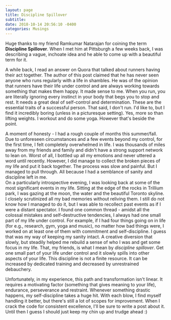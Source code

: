 ```yaml
---
layout: page
title: Discipline Spillover
subtitle:  
date: 2018-10-14 20:56:10 -0400
categories: Musings
---
```


Huge thanks to my friend Ramkumar Natarajan for coining the term <b> Discipline Spillover</b>. When I met him at Pittsburgh a few weeks back, I was describing a vague, inchoate idea and he able to come up with a beautiful term for it. 

A while back, I read an answer on Quora that talked about runners having their act together. The author of this post claimed that he has never seen anyone who runs regularly with a life in shambles. He was of the opinion that runners have their life under control and are always working towards something that makes them happy. It made sense to me. When you run, you are literally ignoring every instinct in your body that begs you to stop and rest. It needs a great deal of self-control and determination. These are the essential traits of a successful person. That said, I don't run. I'd like to, but I find it incredibly boring (unless in a picturesque setting). Yes, more so than lifting weights. I workout and do some yoga. However that's beside the point.

A moment of honesty - I had a rough couple of months this summer/fall. Due to unforeseen circumstances and a few events beyond my control, for the first time, I felt completely overwhelmed in life. I was thousands of miles away from my friends and family and didn't have a strong support network to lean on. Worst of all, I bottled up all my emotions and never uttered a word until recently. However, I did manage to collect the broken pieces of my life and put it back together. The process was slow and painful. But I managed to pull through. All because I had a semblance of sanity and discipline left in me.  
On a particularly introspective evening, I was looking back at some of the most significant events in my life. Sitting at the edge of the rocks in Trillium park, I was gazing at the moon, the water and the beautiful Toronto skyline. I closely scrutinized all my bad memories without reliving them. I still do not know how I managed to do it, but I was able to recollect past events as if I were a distant spectator. I found one common thread - amidst all the colossal mistakes and self-destructive tendencies, I always had one small part of my life under control. For example, if I had four things going on in life (for e.g., research, gym, yoga and music), no matter how bad things were, I worked on at least one of them with commitment and self-discipline. I guess that was my way of keeping my sanity intact. A creative diversion that slowly, but steadily helped me rebuild a sense of who I was and get some focus in my life. That, my friends, is what I mean by <i>discipline spillover</i>. Get one small part of your life under control and it slowly spills into other aspects of your life. This discipline is not a finite resource. It can be increased by dedicated training and decreased by unrestrained debauchery. 

Unfortunately, in my experience, this path and transformation isn't linear. It requires a motivating factor (something that gives meaning to your life), endurance, perseverance and restraint. Whenever something drastic happens, my self-discipline takes a huge hit. With each blow, I find myself handling it better, but there's still a lot of scopes for improvement. When I crack the code for consistent excellence, I'll be sure to write a post about it. Until then I guess I should just keep my chin up and trudge ahead :)